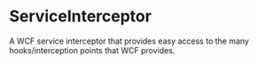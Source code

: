 ServiceInterceptor
==================

A WCF service interceptor that provides easy access to the many hooks/interception points that WCF provides.